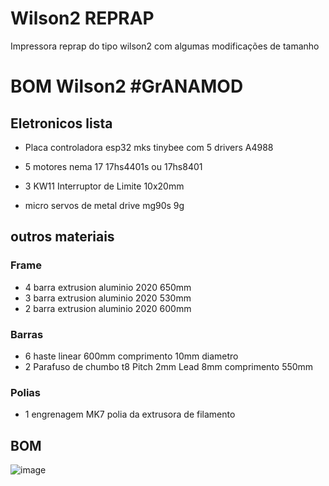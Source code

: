 # Wilson2 REPRAP
Impressora reprap do tipo wilson2 com algumas modificações de tamanho

# BOM Wilson2 #GrANAMOD
## Eletronicos lista 

 - Placa controladora esp32 mks tinybee com 5 drivers A4988
 - 5 motores nema 17 17hs4401s ou 17hs8401
 - 3 KW11 Interruptor de Limite 10x20mm

- micro servos de metal drive mg90s 9g

## outros materiais
### Frame
- 4 barra extrusion aluminio 2020 650mm
- 3 barra extrusion aluminio 2020 530mm
- 2 barra extrusion aluminio 2020 600mm
### Barras
 - 6 haste linear 600mm comprimento 10mm diametro
 - 2 Parafuso de chumbo t8  Pitch 2mm Lead 8mm comprimento 550mm
### Polias
 - 1 engrenagem MK7 polia da extrusora de filamento


## BOM
	
![image](https://user-images.githubusercontent.com/3370347/226289954-7ce0c985-0f5a-4745-b050-7044f2fd22f4.png)
